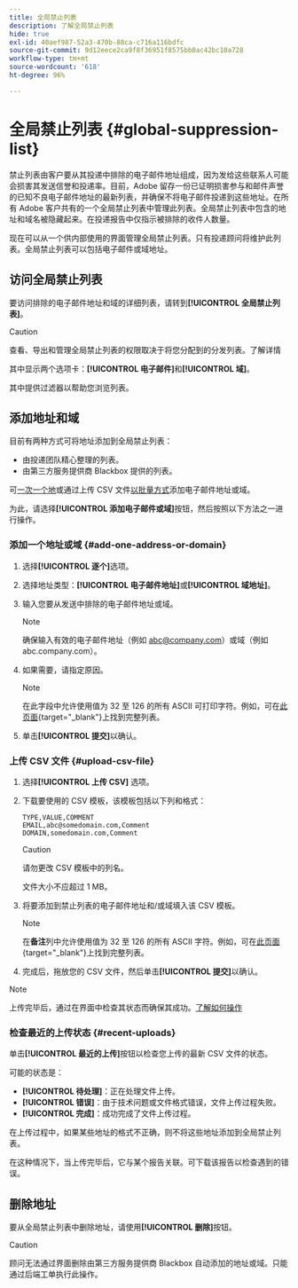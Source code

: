 ```yaml
---
title: 全局禁止列表
description: 了解全局禁止列表
hide: true
exl-id: 40aef987-52a3-470b-88ca-c716a116bdfc
source-git-commit: 9d12eece2ca9f8f36951f8575bb0ac42bc10a728
workflow-type: tm+mt
source-wordcount: '618'
ht-degree: 96%

---
```


# 全局禁止列表 {#global-suppression-list}

禁止列表由客户要从其投递中排除的电子邮件地址组成，因为发给这些联系人可能会损害其发送信誉和投递率。目前，Adobe 留存一份已证明损害参与和邮件声誉的已知不良电子邮件地址的最新列表，并确保不将电子邮件投递到这些地址。在所有 Adobe 客户共有的一个全局禁止列表中管理此列表。全局禁止列表中包含的地址和域名被隐藏起来。在投递报告中仅指示被排除的收件人数量。

现在可以从一个供内部使用的界面管理全局禁止列表。只有投递顾问将维护此列表。全局禁止列表可以包括电子邮件或域地址。

## 访问全局禁止列表

要访问排除的电子邮件地址和域的详细列表，请转到&#x200B;**[!UICONTROL 全局禁止列表]**。

>[!CAUTION]
>
>查看、导出和管理全局禁止列表的权限取决于将您分配到的分发列表。了解详情

其中显示两个选项卡：**[!UICONTROL 电子邮件]**&#x200B;和&#x200B;**[!UICONTROL 域]**。

其中提供过滤器以帮助您浏览列表。

## 添加地址和域

目前有两种方式可将地址添加到全局禁止列表：

* 由投递团队精心整理的列表。
* 由第三方服务提供商 Blackbox 提供的列表。

可[一次一个地](#add-one-address-or-domain)或通过上传 CSV 文件[以批量方式](#upload-csv-file)添加电子邮件地址或域。

为此，请选择&#x200B;**[!UICONTROL 添加电子邮件或域]**&#x200B;按钮，然后按照以下方法之一进行操作。

### 添加一个地址或域 {#add-one-address-or-domain}

1. 选择&#x200B;**[!UICONTROL 逐个]**&#x200B;选项。

1. 选择地址类型：**[!UICONTROL 电子邮件地址]**&#x200B;或&#x200B;**[!UICONTROL 域地址]**。

1. 输入您要从发送中排除的电子邮件地址或域。

   >[!NOTE]
   >
   >确保输入有效的电子邮件地址（例如 abc@company.com）或域（例如 abc.company.com）。

1. 如果需要，请指定原因。

   >[!NOTE]
   >
   >在此字段中允许使用值为 32 至 126 的所有 ASCII 可打印字符。例如，可在[此页面](https://en.wikipedia.org/wiki/Wikipedia:ASCII#ASCII_printable_characters){target="_blank"}上找到完整列表。

1. 单击&#x200B;**[!UICONTROL 提交]**&#x200B;以确认。

### 上传 CSV 文件 {#upload-csv-file}

1. 选择&#x200B;**[!UICONTROL 上传 CSV]** 选项。

1. 下载要使用的 CSV 模板，该模板包括以下列和格式：

   ```
   TYPE,VALUE,COMMENT
   EMAIL,abc@somedomain.com,Comment
   DOMAIN,somedomain.com,Comment
   ```

   >[!CAUTION]
   >
   >请勿更改 CSV 模板中的列名。
   >
   >文件大小不应超过 1 MB。

1. 将要添加到禁止列表的电子邮件地址和/或域填入该 CSV 模板。

   >[!NOTE]
   >
   >在&#x200B;**备注**&#x200B;列中允许使用值为 32 至 126 的所有 ASCII 字符。例如，可在[此页面](https://en.wikipedia.org/wiki/Wikipedia:ASCII#ASCII_printable_characters){target="_blank"}上找到完整列表。

1. 完成后，拖放您的 CSV 文件，然后单击&#x200B;**[!UICONTROL 提交]**&#x200B;以确认。

>[!NOTE]
>
>上传完毕后，通过在界面中检查其状态而确保其成功。[了解如何操作](#recent-uploads)

### 检查最近的上传状态 {#recent-uploads}

单击&#x200B;**[!UICONTROL 最近的上传]**&#x200B;按钮以检查您上传的最新 CSV 文件的状态。

可能的状态是：

* **[!UICONTROL 待处理]**：正在处理文件上传。
* **[!UICONTROL 错误]**：由于技术问题或文件格式错误，文件上传过程失败。
* **[!UICONTROL 完成]**：成功完成了文件上传过程。

在上传过程中，如果某些地址的格式不正确，则不将这些地址添加到全局禁止列表。

在这种情况下，当上传完毕后，它与某个报告关联。可下载该报告以检查遇到的错误。

## 删除地址

要从全局禁止列表中删除地址，请使用&#x200B;**[!UICONTROL 删除]**&#x200B;按钮。

>[!CAUTION]
>
>顾问无法通过界面删除由第三方服务提供商 Blackbox 自动添加的地址或域。只能通过后端工单执行此操作。
